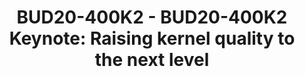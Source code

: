 ---
categories:
- bud20
description: Civilization runs on Linux. Today, the Linux kernel powers everything<br>from
  plants, to cloud, to phones and IoT. Quality and security of the<br>kernel is critical
  for the modern world. In this talk,&nbsp;Dmitry&nbsp;will<br>describe the current
  state of the kernel quality, dynamics and<br>challenges. Then he will share some
  of the recent developments in the<br>kernel testing tools and processes and speculate
  about future tools.<br>The final part of the talk is dedicated to principles and
  approaches<br>that allow to build a scalable and cost-efficient testing process
  on<br>the example of the syzbot system, and how these approaches can be<br>extended
  to other testing systems.
image:
  featured: 'true'
  path: https://static.linaro.org/connect/bud20/images/BUD20-400K2.png
session_id: BUD20-400K2
session_speakers:
- speaker_bio: Dmitry&nbsp;Vyukov, Google, Senior Kernel Bug Slaughterer<br>Dmitry&nbsp;works
    on dynamic testing tools at Google. His projects include<br>a variety of bug detection
    tools for user-space and kernel, C/C++ and<br>Go/Java; fuzzing tools (LibFuzzer,
    go-fuzz, syzkaller) and automation<br>systems like syzbot.&nbsp;Dmitry&nbsp;also
    has an interest in concurrency,<br>lock-free algorithms and language runtime implementations.
  speaker_company: Google
  speaker_image: http://avatars.sched.co/2/60/551093/avatar.jpg.320x320px.jpg?635
  speaker_name: Dmitry Vyukov
  speaker_position: Bug Slaughterer
  speaker_role: attendee, speaker
session_track: Keynote
tag: session
tags: Keynote
title: 'BUD20-400K2 - BUD20-400K2 Keynote: Raising kernel quality to the next level'
---